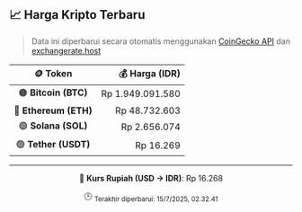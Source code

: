 

<!-- HARGA_KRIPTO -->
## 📈 Harga Kripto Terbaru

> Data ini diperbarui secara otomatis menggunakan [CoinGecko API](https://www.coingecko.com/) dan [exchangerate.host](https://exchangerate.host/)

<div align="center">

| 🪙 Token | 💰 Harga (IDR) |
|:------:|---------------:|
| 🟠 **Bitcoin (BTC)**   | Rp 1.949.091.580 |
| 🔵 **Ethereum (ETH)**  | Rp 48.732.603 |
| 🟣 **Solana (SOL)**    | Rp 2.656.074 |
| 🟢 **Tether (USDT)**   | Rp 16.269 |

---

💱 **Kurs Rupiah (USD → IDR)**: Rp 16.268

🕒 <sub>Terakhir diperbarui: 15/7/2025, 02.32.41</sub>

</div>
<!-- /HARGA_KRIPTO -->
